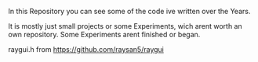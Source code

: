 In this Repository you can see some of the code ive written over the Years.

It is mostly just small projects or some Experiments, wich arent worth an own repository.
Some Experiments arent finished or began.

raygui.h from  https://github.com/raysan5/raygui